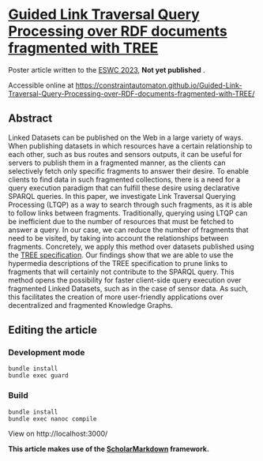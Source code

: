 # [Guided Link Traversal Query Processing over RDF documents fragmented with TREE](https://constraintautomaton.github.io/Guided-Link-Traversal-Query-Processing-over-RDF-documents-fragmented-with-TREE/)

Poster article written to the [ESWC 2023](https://2023.eswc-conferences.org/), **Not yet published** .

Accessible online at https://constraintautomaton.github.io/Guided-Link-Traversal-Query-Processing-over-RDF-documents-fragmented-with-TREE/

## Abstract
Linked Datasets can be published on the Web in a large variety of ways.
When publishing datasets in which resources have a certain relationship to each other,
such as bus routes and sensors outputs,
it can be useful for servers to publish them in a fragmented manner,
as the clients can selectively fetch only specific fragments to answer their desire.
To enable clients to find data in such fragmented collections,
there is a need for a query execution paradigm that can fulfill these desire using declarative SPARQL queries.
In this paper, we investigate Link Traversal Querying Processing (LTQP) as a way to search through such fragments,
as it is able to follow links between fragments.
Traditionally, querying using LTQP can be inefficient due to the number of resources that must be fetched to answer a query.
In our case, we can reduce the number of fragments that need to be visited,
by taking into account the relationships between fragments.
Concretely, we apply this method over datasets published using the [TREE specification](https://treecg.github.io/specification/).
Our findings show that we are able to use the hypermedia descriptions of the TREE specification
to prune links to fragments that will certainly not contribute to the SPARQL query.
This method opens the possibility for faster client-side query execution over fragmented Linked Datasets,
such as in the case of sensor data.
As such, this facilitates the creation of more user-friendly applications over decentralized and fragmented Knowledge Graphs.

## Editing the article
### Development mode
```
bundle install
bundle exec guard
```

### Build
```
bundle install
bundle exec nanoc compile
```

View on http://localhost:3000/

**This article makes use of the [ScholarMarkdown](https://github.com/rubensworks/ScholarMarkdown/) framework.**
